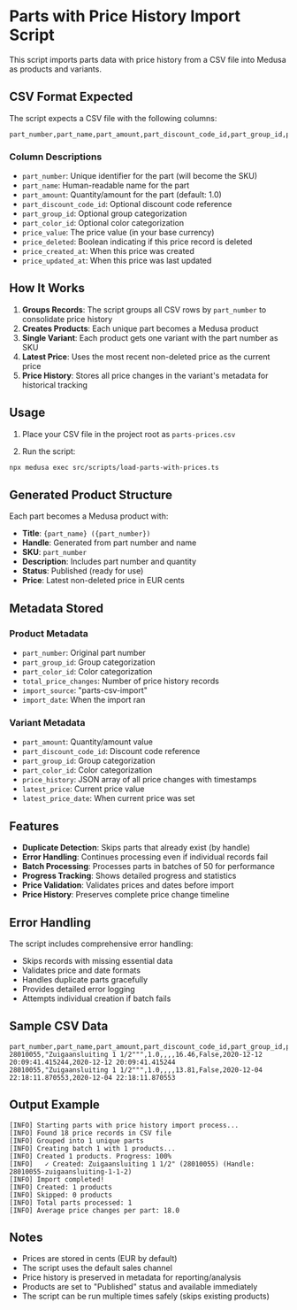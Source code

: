 # Parts with Price History Import Script

This script imports parts data with price history from a CSV file into Medusa as products and variants.

## CSV Format Expected

The script expects a CSV file with the following columns:

```
part_number,part_name,part_amount,part_discount_code_id,part_group_id,part_color_id,price_value,price_deleted,price_created_at,price_updated_at
```

### Column Descriptions

- `part_number`: Unique identifier for the part (will become the SKU)
- `part_name`: Human-readable name for the part
- `part_amount`: Quantity/amount for the part (default: 1.0)
- `part_discount_code_id`: Optional discount code reference
- `part_group_id`: Optional group categorization
- `part_color_id`: Optional color categorization
- `price_value`: The price value (in your base currency)
- `price_deleted`: Boolean indicating if this price record is deleted
- `price_created_at`: When this price was created
- `price_updated_at`: When this price was last updated

## How It Works

1. **Groups Records**: The script groups all CSV rows by `part_number` to consolidate price history
2. **Creates Products**: Each unique part becomes a Medusa product
3. **Single Variant**: Each product gets one variant with the part number as SKU
4. **Latest Price**: Uses the most recent non-deleted price as the current price
5. **Price History**: Stores all price changes in the variant's metadata for historical tracking

## Usage

1. Place your CSV file in the project root as `parts-prices.csv`

2. Run the script:
```bash
npx medusa exec src/scripts/load-parts-with-prices.ts
```

## Generated Product Structure

Each part becomes a Medusa product with:

- **Title**: `{part_name} ({part_number})`
- **Handle**: Generated from part number and name
- **SKU**: `part_number`
- **Description**: Includes part number and quantity
- **Status**: Published (ready for use)
- **Price**: Latest non-deleted price in EUR cents

## Metadata Stored

### Product Metadata
- `part_number`: Original part number
- `part_group_id`: Group categorization
- `part_color_id`: Color categorization
- `total_price_changes`: Number of price history records
- `import_source`: "parts-csv-import"
- `import_date`: When the import ran

### Variant Metadata
- `part_amount`: Quantity/amount value
- `part_discount_code_id`: Discount code reference
- `part_group_id`: Group categorization
- `part_color_id`: Color categorization
- `price_history`: JSON array of all price changes with timestamps
- `latest_price`: Current price value
- `latest_price_date`: When current price was set

## Features

- **Duplicate Detection**: Skips parts that already exist (by handle)
- **Error Handling**: Continues processing even if individual records fail
- **Batch Processing**: Processes parts in batches of 50 for performance
- **Progress Tracking**: Shows detailed progress and statistics
- **Price Validation**: Validates prices and dates before import
- **Price History**: Preserves complete price change timeline

## Error Handling

The script includes comprehensive error handling:

- Skips records with missing essential data
- Validates price and date formats
- Handles duplicate parts gracefully
- Provides detailed error logging
- Attempts individual creation if batch fails

## Sample CSV Data

```csv
part_number,part_name,part_amount,part_discount_code_id,part_group_id,part_color_id,price_value,price_deleted,price_created_at,price_updated_at
28010055,"Zuigaansluiting 1 1/2""",1.0,,,,16.46,False,2020-12-12 20:09:41.415244,2020-12-12 20:09:41.415244
28010055,"Zuigaansluiting 1 1/2""",1.0,,,,13.81,False,2020-12-04 22:18:11.870553,2020-12-04 22:18:11.870553
```

## Output Example

```
[INFO] Starting parts with price history import process...
[INFO] Found 18 price records in CSV file
[INFO] Grouped into 1 unique parts
[INFO] Creating batch 1 with 1 products...
[INFO] Created 1 products. Progress: 100%
[INFO]   ✓ Created: Zuigaansluiting 1 1/2" (28010055) (Handle: 28010055-zuigaansluiting-1-1-2)
[INFO] Import completed!
[INFO] Created: 1 products
[INFO] Skipped: 0 products
[INFO] Total parts processed: 1
[INFO] Average price changes per part: 18.0
```

## Notes

- Prices are stored in cents (EUR by default)
- The script uses the default sales channel
- Price history is preserved in metadata for reporting/analysis
- Products are set to "Published" status and available immediately
- The script can be run multiple times safely (skips existing products) 